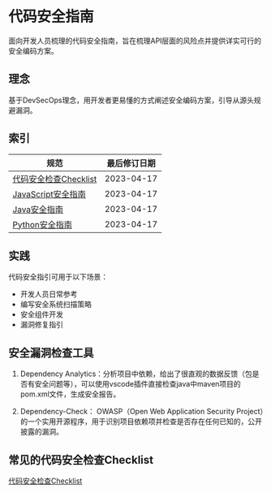 # 代码安全指南

面向开发人员梳理的代码安全指南，旨在梳理API层面的风险点并提供详实可行的安全编码方案。


## 理念
基于DevSecOps理念，用开发者更易懂的方式阐述安全编码方案，引导从源头规避漏洞。


## 索引

| 规范               | 最后修订日期 |
| ------------------ | ------------ |
| [代码安全检查Checklist](./安全checklist.md) | 2023-04-17 |
| [JavaScript安全指南](./Javascript安全.md) | 2023-04-17   |
| [Java安全指南](./Java安全.md)         | 2023-04-17   |
| [Python安全指南](./Python安全.md)     | 2023-04-17   |



## 实践
代码安全指引可用于以下场景：
- 开发人员日常参考
- 编写安全系统扫描策略
- 安全组件开发
- 漏洞修复指引

## 安全漏洞检查工具

1. Dependency Analytics：分析项目中依赖，给出了很直观的数据反馈（包是否有安全问题等），可以使用vscode插件直接检查java中maven项目的pom.xml文件，生成安全报告。

2. Dependency-Check： OWASP（Open Web Application Security Project）的一个实用开源程序，用于识别项目依赖项并检查是否存在任何已知的，公开披露的漏洞。

## 常见的代码安全检查Checklist

[代码安全检查Checklist](./安全checklist.md)

